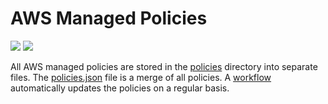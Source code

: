 # AWS Managed Policies

![](https://shields.io/date/1659336522.svg?label=last%20run)
![](https://shields.io/date/1659336522.svg?label=last%20updated)

All AWS managed policies are stored in the [policies](policies) directory into
separate files. The [policies.json](policies/policies.json) file is a merge of
all policies. A [workflow](.github/workflows/list-policies.yaml) automatically
updates the policies on a regular basis.

